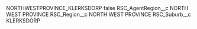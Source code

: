<?xml version="1.0" encoding="UTF-8"?>
<CustomMetadata xmlns="http://soap.sforce.com/2006/04/metadata" xmlns:xsi="http://www.w3.org/2001/XMLSchema-instance" xmlns:xsd="http://www.w3.org/2001/XMLSchema">
    <label>NORTHWESTPROVINCE_KLERKSDORP</label>
    <protected>false</protected>
    <values>
        <field>RSC_AgentRegion__c</field>
        <value xsi:type="xsd:string">NORTH WEST PROVINCE</value>
    </values>
    <values>
        <field>RSC_Region__c</field>
        <value xsi:type="xsd:string">NORTH WEST PROVINCE</value>
    </values>
    <values>
        <field>RSC_Suburb__c</field>
        <value xsi:type="xsd:string">KLERKSDORP</value>
    </values>
</CustomMetadata>
